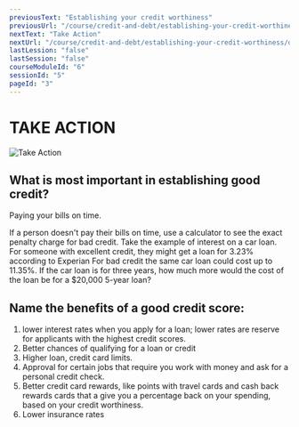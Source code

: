 ```yaml
---
previousText: "Establishing your credit worthiness"
previousUrl: "/course/credit-and-debt/establishing-your-credit-worthiness/establishing-your-credit-worthiness"
nextText: "Take Action"
nextUrl: "/course/credit-and-debt/establishing-your-credit-worthiness/discussion"
lastLession: "false"
lastSession: "false"
courseModuleId: "6"
sessionId: "5"
pageId: "3"
---
```



# TAKE ACTION

![Take Action](/assets/img/take-action.jpg)

## What is most important in establishing good credit?
Paying your bills on time.

If a person doesn't pay their bills on time, use a calculator to see the exact penalty charge for bad credit. Take the example of interest on a car loan. For someone with excellent credit, they might get a loan for 3.23% according to Experian For bad credit the same car loan could cost up to 11.35%. If the car loan is for three years, how much more would the cost of the loan be for a $20,000 5-year loan?

## Name the benefits of a good credit score: 

1. lower interest rates when you apply for a loan; lower rates are reserve for applicants with the highest credit scores.
2. Better chances of qualifying for a loan or credit
3. Higher loan, credit card limits.
4. Approval for certain jobs that require you work with money and ask for a personal credit check.
5. Better credit card rewards, like points with travel cards and cash back rewards cards that a give you a percentage back on your spending, based on your credit worthiness.
6. Lower insurance rates

